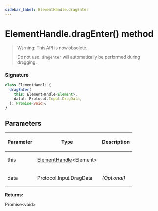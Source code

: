 ```yaml
---
sidebar_label: ElementHandle.dragEnter
---
```


# ElementHandle.dragEnter() method

> Warning: This API is now obsolete.
>
> Do not use. `dragenter` will automatically be performed during dragging.

### Signature

```typescript
class ElementHandle {
  dragEnter(
    this: ElementHandle<Element>,
    data?: Protocol.Input.DragData,
  ): Promise<void>;
}
```

## Parameters

<table><thead><tr><th>

Parameter

</th><th>

Type

</th><th>

Description

</th></tr></thead>
<tbody><tr><td>

this

</td><td>

[ElementHandle](./puppeteer.elementhandle.md)&lt;Element&gt;

</td><td>

</td></tr>
<tr><td>

data

</td><td>

Protocol.Input.DragData

</td><td>

_(Optional)_

</td></tr>
</tbody></table>

**Returns:**

Promise&lt;void&gt;
